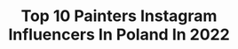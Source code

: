 ---
title: Top 10 Painters Instagram Influencers In Poland In 2022
description: >-
  Find top painters Instagram influencers in Poland in 2022. Most popular hashtags: #artlovers #abstractpainting #painting #painter.
platform: Instagram
hits: 192
text_top: Analyze the best Instagram profiles on inBeat.
text_bottom: inBeat aggregates 192 Instagram influencers like this in Poland for you to contact.
profiles:
  - username: "stylish_katarinka"
    fullname: >-
      Katarinka
    bio: >-
      👸 #Lawyer & #MSc of Environmental protection👩‍🎓#Fashion 👠 #Painter👩‍🎨 #guitar🎸 #Wife💍 ❤️ #Polish & #Croatian 😊
    location: "Poland"
    followers: 77005
    engagement: 146
    commentsToLikes: 0.097154
    id: ck9wdvwj2hi4a0j78lpqxzyns
    verified: false
    hashtags: "#influencer, #thermline, #balkangirl, #animalprint"
  - username: "agnieszka.nienartowicz"
    fullname: >-
      Agnieszka Nienartowicz artist
    bio: >-
      Artist, painter
    location: "Poland"
    followers: 8960
    engagement: 775
    commentsToLikes: 0.021076
    id: ck5zuaz8120tn0i14qjvv3gni
    verified: false
    hashtags: "#realisticart, #raphaelsantiago, #immaculata, #oilpaintingoncanvas"
  - username: "scene_of_anamack"
    fullname: >-
      Anna Maćkowiak
    bio: >-
      Polish self-taught painter 🇵🇱 🎨 Passionate traveler 🗺 I see art as the liberation of mind; wide highway for imagination through aesthetic of life.
    location: "Poland"
    followers: 3317
    engagement: 1607
    commentsToLikes: 0.138749
    id: ckap9xjmotybv0i78dsnfnrni
    verified: false
    hashtags: "#expressyourself, #artlovers, #paletteknife, #artlife"
  - username: "darkyjane_fdtw"
    fullname: >-
      Jeanne
    bio: >-
      Painter / detailer @freedom.tw
    location: "Poland"
    followers: 5957
    engagement: 1380
    commentsToLikes: 0.013505
    id: ck6u6zo4kimmj0j71h91p9m6h
    verified: false
    hashtags: "#eurogang, #vr6nation, #lifeonair, #volkswagenoriginals"
  - username: "northernmoods"
    fullname: >-
      Anna Lechowicz
    bio: >-
      Polish girl, painter, dreamer, stargazer. Crystals and nature lover 🌌✨ DM me If you like anything 💙 *** 📩 lechowicz_anna(at)gazeta.pl
    location: "Poland"
    followers: 29706
    engagement: 366
    commentsToLikes: 0.038214
    id: ck13884ejeyce0i1950bgx7xp
    verified: false
    hashtags: "#wanderlust, #rekodzielonacodzien, #epoxyresin, #stilllifepainting"
  - username: "siodtw"
    fullname: >-
      SIOoD
    bio: >-
      ✏️ designer/creative head/illustrator/painter/👨🏻‍💻 owner @daapandastudioo
    location: "Poland"
    followers: 5288
    engagement: 361
    commentsToLikes: 0.008435
    id: ckf5r2tzeb84y0j23it0gp6rt
    verified: false
    hashtags: "#ilustration, #graphicdesign, #graphic, #sketchbook"
  - username: "kajaakarina"
    fullname: >-
      kajaakarina
    bio: >-
      🎨ART LOVER @kajaartka 🦁LEONE’S MOMMY 🎤SINGER🖤 👩🏼‍🎓MANAGEMENT SGH STUDENT 👩🏼‍🎓ECONOMICS - transport&logistics UG 🇦🇺🇩🇪🇵🇱 💃🏼MODEL - collab 👉🏼 DM/e-mail
    location: "Poland"
    followers: 15720
    engagement: 409
    commentsToLikes: 0.053571
    id: ck8t33clb1ozk0j786mt54bke
    verified: false
    hashtags: "#abstract, #photooftheday, #tshirtart, #portraitphotography"
  - username: "j.lozinski_photography"
    fullname: >-
      Julian Łoziński
    bio: >-
      Amateur Wildlife Photographer from Poland Herbivore🦕🌱🥦 📷 Canon shooter We're all wild animals 🦊 If you're a hunter just GTFO... Pretty please 😉 🦆🌲🐺🦌
    location: "Poland"
    followers: 6674
    engagement: 1272
    commentsToLikes: 0.057787
    id: ck6ugo2gu452b0j717c2xryey
    verified: false
    hashtags: "#birding, #forest, #elk, #goldenhourlight"
  - username: "sleepinglucifer"
    fullname: >-
      Ewelina Kowalczyk
    bio: >-
      Don’t let that nice face fool you, I can turn evil. 🖤 tattoo account @hellish_ink 🖤 lifestyle @devilishwaifu
    location: "Poland"
    followers: 38220
    engagement: 1274
    commentsToLikes: 0.011066
    id: ckap4fmyw761r0i78l610tg56
    verified: false
    hashtags: ""
  - username: "azartgroup"
    fullname: >-
      Mandala Artist Andrii Zinchuk
    bio: >-
      🕸Mandala education channel 🕺Art coach/teacher 🕵Psychologist 🎨MandalaSchool 📮hrzinchuk@gmail.com Online courses and info👇👇👇
    location: "Poland"
    followers: 173587
    engagement: 55
    commentsToLikes: 0.017628
    id: ck5hjlktmgu9a0i11ekz90xat
    verified: false
    hashtags: "#stayhome, #mandalalove, #lineart, #zendoodle"
---